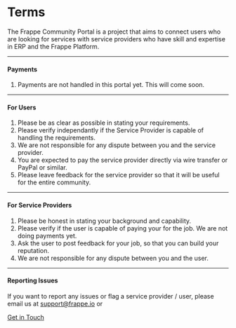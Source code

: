 # Terms

The Frappe Community Portal is a project that aims to connect users who are looking for services with service providers who have skill and expertise in ERP and the Frappe Platform.

---

#### Payments

1. Payments are not handled in this portal yet. This will come soon.

---

#### For Users

1. Please be as clear as possible in stating your requirements.
1. Please verify independantly if the Service Provider is capable of handling the requirements.
1. We are not responsible for any dispute between you and the service provider.
1. You are expected to pay the service provider directly via wire transfer or PayPal or similar.
1. Please leave feedback for the service provider so that it will be useful for the entire community.

---

#### For Service Providers

1. Please be honest in stating your background and capability.
1. Please verify if the user is capable of paying your for the job. We are not doing payments yet.
1. Ask the user to post feedback for your job, so that you can build your reputation.
1. We are not responsible for any dispute between you and the user.

---

#### Reporting Issues

If you want to report any issues or flag a service provider / user, please email us at support@frappe.io or

<a href="/contact" class="btn btn-default">Get in Touch</a>

